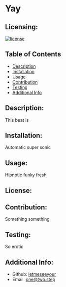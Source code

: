 # Yay

  ## Licensing:
  [![license](https://img.shields.io/badge/license--blue)](https://shields.io)
  ## Table of Contents 
  - [Description](#description)
  - [Installation](#installation)
  - [Usage](#usage)
  - [Contribution](#contribution)
  - [Testing](#testing)
  - [Additional Info](#additional-info)
  ## Description:
  This beat is
  ## Installation:
  Automatic super sonic
  ## Usage:
  Hipnotic funky fresh
  ## License:
  
  ## Contribution:
  Something something
  ## Testing:
  So erotic
  ## Additional Info:
  - Github: [letmeseeyour](https://github.com/letmeseeyour)
  - Email: one@two.step